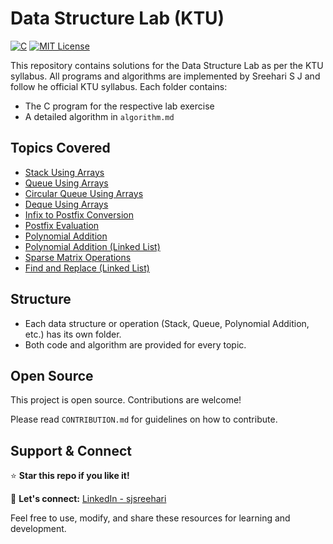# Data Structure Lab (KTU)

[![C](https://img.shields.io/badge/C-Data%20Structures-blue)](https://en.wikipedia.org/wiki/C_(programming_language))
[![MIT License](https://img.shields.io/badge/License-MIT-green)](https://opensource.org/licenses/MIT)

This repository contains solutions for the Data Structure Lab as per the KTU syllabus. All programs and algorithms are implemented by Sreehari S J and follow he official KTU syllabus. Each folder contains:

- The C program for the respective lab exercise
- A detailed algorithm in `algorithm.md`





## Topics Covered

- [Stack Using Arrays](./Lab%20Programs/Stack%20Using%20Arrays)
- [Queue Using Arrays](./Lab%20Programs/Queue%20Using%20Arrays)
- [Circular Queue Using Arrays](./Lab%20Programs/Circular%20Queue%20Using%20Arrays)
- [Deque Using Arrays](./Lab%20Programs/Deque%20Using%20Arrays)
- [Infix to Postfix Conversion](./Lab%20Programs/Infix%20to%20Postfix%20Conversion)
- [Postfix Evaluation](./Lab%20Programs/Postfix%20Evaluation)
- [Polynomial Addition](./Lab%20Programs/Polynomial%20Addition)
- [Polynomial Addition (Linked List)](./Lab%20Programs/Polynomial%20Addition%20%5B%20Linked%20List%20%5D)
- [Sparse Matrix Operations](./Lab%20Programs/Sparse%20Matrix%20Operations)
- [Find and Replace (Linked List)](./Lab%20Programs/Find%20and%20Replace%20%5B%20Linked%20List%20%5D)

## Structure

- Each data structure or operation (Stack, Queue, Polynomial Addition, etc.) has its own folder.
- Both code and algorithm are provided for every topic.


## Open Source

This project is open source. Contributions are welcome!

Please read `CONTRIBUTION.md` for guidelines on how to contribute.

## Support & Connect

⭐ **Star this repo if you like it!**

👤 **Let's connect:** [LinkedIn - sjsreehari](https://www.linkedin.com/in/sreeharisj/)


Feel free to use, modify, and share these resources for learning and development.
